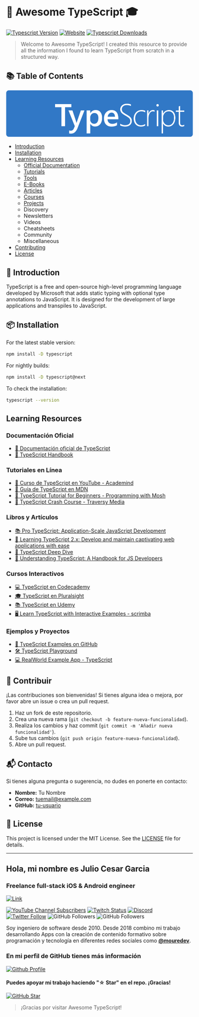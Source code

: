 # :star2: Awesome TypeScript :mortar_board:

[![Typescript Version](https://img.shields.io/npm/v/typescript?color=green&labelColor=black&label=Version)](https://www.npmjs.com/package/typescript)
[![Website](https://img.shields.io/website?url=https%3A%2F%2Fwww.typescriptlang.org%2F&up_message=Official&label=Website&labelColor=black&up_color=red)](https://www.typescriptlang.org/)
[![Typescript Downloads](https://img.shields.io/npm/dw/typescript.svg?color=FFD300&labelColor=black&label=Downloads)](https://www.npmjs.com/package/typescript)


> Welcome to Awesome TypeScript! I created this resource to provide all the information I found to learn TypeScript from scratch in a structured way.

## :books: Table of Contents
![Typescript Banner](/media/ts-banner.png)

- [Introduction](#introduction)
- [Installation](#installation)
- [Learning Resources](#learning-resources)
  - [Official Documentation](#official-documentation)
  - [Tutorials](#tutorials)
  - [Tools](#tools)
  - [E-Books](#books)
  - [Articles](#articles)
  - [Courses](#courses)
  - [Projects](#projects)
  - Discovery
  - Newsletters
  - Videos
  - Cheatsheets
  - Community
  - Miscellaneous
- [Contributing](#contributing)
- [License](#license)

## :rocket: Introduction

TypeScript is a free and open-source high-level programming language developed by Microsoft that adds static typing with optional type annotations to JavaScript. It is designed for the development of large applications and transpiles to JavaScript.

## :package: Installation

For the latest stable version:

```bash
npm install -D typescript
```

For nightly builds:

```bash
npm install -D typescript@next
```

To check the installation:

```bash
typescript --version
```

## Learning Resources

### Documentación Oficial

- [📄 Documentación oficial de TypeScript](https://www.typescriptlang.org/docs/)
- [📘 TypeScript Handbook](https://www.typescriptlang.org/docs/handbook/intro.html)

### Tutoriales en Línea

- [🎥 Curso de TypeScript en YouTube - Academind](https://www.youtube.com/playlist?list=PLqq-6Pq4lTTa4ad5JISViSb2FVG8Vwa4o)
- [📖 Guía de TypeScript en MDN](https://developer.mozilla.org/en-US/docs/Web/JavaScript/Guide/TypeScript)
- [🎥 TypeScript Tutorial for Beginners - Programming with Mosh](https://www.youtube.com/watch?v=BCg4U1FzODs)
- [🎥 TypeScript Crash Course - Traversy Media](https://www.youtube.com/watch?v=rAy_3SIqT-E)

### Libros y Artículos

- [📚 Pro TypeScript: Application-Scale JavaScript Development](https://www.apress.com/gp/book/9781484249780)
- [📖 Learning TypeScript 2.x: Develop and maintain captivating web applications with ease](https://www.packtpub.com/product/learning-typescript-2-x/9781788391477)
- [📘 TypeScript Deep Dive](https://basarat.gitbook.io/typescript/)
- [📝 Understanding TypeScript: A Handbook for JS Developers](https://www.amazon.com/Understanding-TypeScript-Guide-Developers-ebook/dp/B07ZY6M3ZT)

### Cursos Interactivos

- [💻 TypeScript en Codecademy](https://www.codecademy.com/learn/learn-typescript)
- [🎓 TypeScript en Pluralsight](https://www.pluralsight.com/courses/typescript)
- [📚 TypeScript en Udemy](https://www.udemy.com/course/understanding-typescript/)
- [🖥️ Learn TypeScript with Interactive Examples - scrimba](https://scrimba.com/learn/typescript)

### Ejemplos y Proyectos

- [🚀 TypeScript Examples on GitHub](https://github.com/microsoft/TypeScriptSamples)
- [🛠 TypeScript Playground](https://www.typescriptlang.org/play)
- [💻 RealWorld Example App - TypeScript](https://github.com/gothinkster/react-redux-realworld-example-app)

## 🤝 Contribuir

¡Las contribuciones son bienvenidas! Si tienes alguna idea o mejora, por favor abre un issue o crea un pull request.

1. Haz un fork de este repositorio.
2. Crea una nueva rama (`git checkout -b feature-nueva-funcionalidad`).
3. Realiza los cambios y haz commit (`git commit -m 'Añadir nueva funcionalidad'`).
4. Sube tus cambios (`git push origin feature-nueva-funcionalidad`).
5. Abre un pull request.



## 📬 Contacto

Si tienes alguna pregunta o sugerencia, no dudes en ponerte en contacto:

- **Nombre:** Tu Nombre
- **Correo:** tuemail@example.com
- **GitHub:** [tu-usuario](https://github.com/tu-usuario)

## :scroll: License

This project is licensed under the MIT License. See the [LICENSE](./LICENSE.txt) file for details.

---

## Hola, mi nombre es Julio Cesar Garcia

### Freelance full-stack iOS & Android engineer

[![Link](https://img.shields.io/badge/Links_de_interés-moure.dev-39E09B?style=for-the-badge&logo=Linktree&logoColor=white&labelColor=101010)](https://moure.dev)

[![YouTube Channel Subscribers](https://img.shields.io/youtube/channel/subscribers/UCxPD7bsocoAMq8Dj18kmGyQ?style=social)](https://youtube.com/mouredevapps?sub_confirmation=1)
[![Twitch Status](https://img.shields.io/twitch/status/mouredev?style=social)](https://twitch.com/mouredev)
[![Discord](https://img.shields.io/discord/729672926432985098?style=social&label=Discord&logo=discord)](https://mouredev.com/discord)
[![Twitter Follow](https://img.shields.io/twitter/follow/mouredev?style=social)](https://twitter.com/mouredev)
![GitHub Followers](https://img.shields.io/github/followers/mouredev?style=social)
![GitHub Followers](https://img.shields.io/github/stars/mouredev?style=social)

Soy ingeniero de software desde 2010. Desde 2018 combino mi trabajo desarrollando Apps con la creación de contenido formativo sobre programación y tecnología en diferentes redes sociales como **[@mouredev](https://moure.dev)**.

### En mi perfil de GitHub tienes más información

[![Github Profile](https://img.shields.io/badge/GitHub-juliogarciamelgarejo-14a1f0?style=for-the-badge&logo=github&logoColor=white&labelColor=101010)](https://github.com/juliogarciamelgarejo)

#### Puedes apoyar mi trabajo haciendo "☆ Star" en el repo. ¡Gracias!

[![GitHub Star](https://img.shields.io/badge/GitHub-Nominar_a_star-yellow?style=for-the-badge&logo=github&logoColor=white&labelColor=101010)](https://stars.github.com/nominate/)


> ¡Gracias por visitar Awesome TypeScript!
